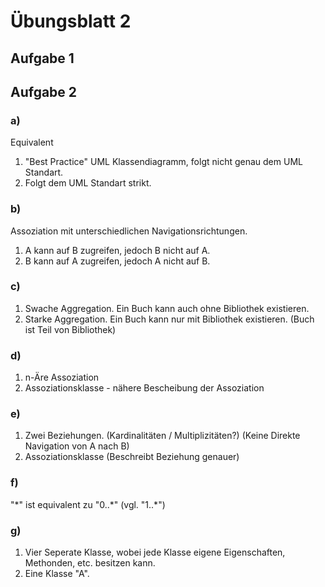 # Übungsblatt 2

## Aufgabe 1

## Aufgabe 2

### a)

Equivalent

1. "Best Practice" UML Klassendiagramm, folgt nicht genau dem UML Standart.
2. Folgt dem UML Standart strikt.

### b)

Assoziation mit unterschiedlichen Navigationsrichtungen.
1. A kann auf B zugreifen, jedoch B nicht auf A.
2. B kann auf A zugreifen, jedoch A nicht auf B.

### c)

1. Swache Aggregation. Ein Buch kann auch ohne Bibliothek existieren.
2. Starke Aggregation. Ein Buch kann nur mit Bibliothek existieren. (Buch ist Teil von Bibliothek)

### d)

1. n-Äre Assoziation
2. Assoziationsklasse - nähere Bescheibung der Assoziation

### e)

1. Zwei Beziehungen. (Kardinalitäten / Multiplizitäten?) (Keine Direkte Navigation von A nach B)
2. Assoziationsklasse (Beschreibt Beziehung genauer)

### f)

"*" ist equivalent zu "0..\*" (vgl. "1..\*")

### g)

1. Vier Seperate Klasse, wobei jede Klasse eigene Eigenschaften, Methonden, etc. besitzen kann.
2. Eine Klasse "A".